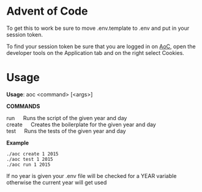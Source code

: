 # Advent of Code

To get this to work be sure to move .env.template to .env and put in your session token.

To find your session token be sure that you are logged in on [AoC](https://adventofcode.com), open the developer tools on the Application tab and on the right select Cookies.

# Usage

**Usage**: aoc &lt;command> [&lt;args>]

**COMMANDS**

run &emsp; Runs the script of the given year and day\
create &emsp; Creates the boilerplate for the given year and day\
test &emsp; Runs the tests of the given year and day

**Example**

`./aoc create 1 2015`\
`./aoc test 1 2015`\
`./aoc run 1 2015`

If no year is given your .env file will be checked for a YEAR variable otherwise the current year will get used
